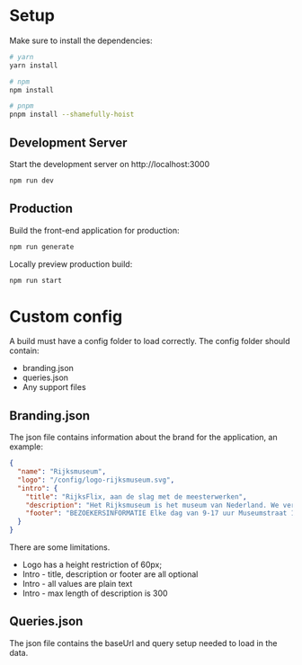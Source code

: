 # Setup

Make sure to install the dependencies:

```bash
# yarn
yarn install

# npm
npm install

# pnpm
pnpm install --shamefully-hoist
```

## Development Server

Start the development server on http://localhost:3000

```bash
npm run dev
```

## Production

Build the front-end application for production:

```bash
npm run generate
```

Locally preview production build:

```bash
npm run start
```

# Custom config

A build must have a config folder to load correctly.
The config folder should contain:

- branding.json
- queries.json
- Any support files

## Branding.json

The json file contains information about the brand for the application, an example:

```json
{
  "name": "Rijksmuseum",
  "logo": "/config/logo-rijksmuseum.svg",
  "intro": {
    "title": "RijksFlix, aan de slag met de meesterwerken",
    "description": "Het Rijksmuseum is het museum van Nederland. We vertellen het verhaal van 800 jaar Nederlandse geschiedenis vanaf 1200 tot nu. Daarnaast organiseren we meerdere tentoonstellingen per jaar uit eigen collectie en met (inter)nationale bruiklenen.",
    "footer": "BEZOEKERSINFORMATIE Elke dag van 9-17 uur Museumstraat 1, Amsterdam"
  }
}
```

There are some limitations.

- Logo has a height restriction of 60px;
- Intro - title, description or footer are all optional
- Intro - all values are plain text
- Intro - max length of description is 300

## Queries.json

The json file contains the baseUrl and query setup needed to load in the data.
